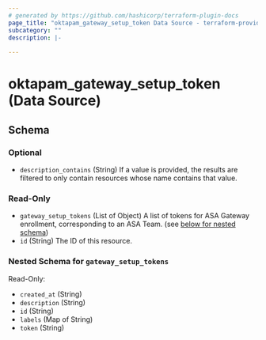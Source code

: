 ```yaml
---
# generated by https://github.com/hashicorp/terraform-plugin-docs
page_title: "oktapam_gateway_setup_token Data Source - terraform-provider-oktapam"
subcategory: ""
description: |-
  
---
```


# oktapam_gateway_setup_token (Data Source)





<!-- schema generated by tfplugindocs -->
## Schema

### Optional

- `description_contains` (String) If a value is provided, the results are filtered to only contain resources whose name contains that value.

### Read-Only

- `gateway_setup_tokens` (List of Object) A list of tokens for ASA Gateway enrollment, corresponding to an ASA Team. (see [below for nested schema](#nestedatt--gateway_setup_tokens))
- `id` (String) The ID of this resource.

<a id="nestedatt--gateway_setup_tokens"></a>
### Nested Schema for `gateway_setup_tokens`

Read-Only:

- `created_at` (String)
- `description` (String)
- `id` (String)
- `labels` (Map of String)
- `token` (String)


